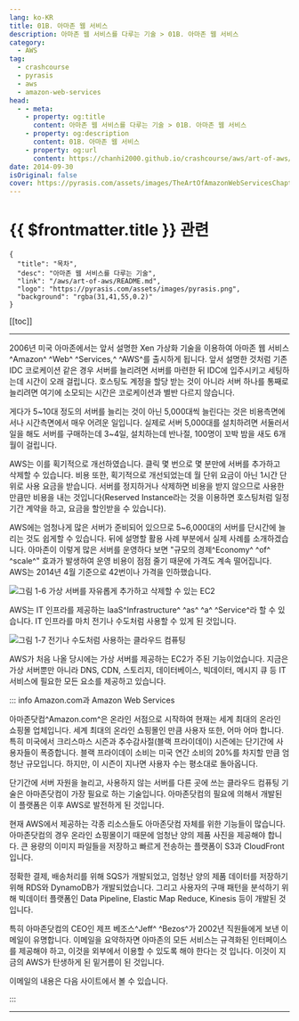 ```yaml
---
lang: ko-KR
title: 01B. 아마존 웹 서비스
description: 아마존 웹 서비스를 다루는 기술 > 01B. 아마존 웹 서비스
category:
  - AWS
tag: 
  - crashcourse
  - pyrasis
  - aws 
  - amazon-web-services
head:
  - - meta:
    - property: og:title
      content: 아마존 웹 서비스를 다루는 기술 > 01B. 아마존 웹 서비스
    - property: og:description
      content: 01B. 아마존 웹 서비스
    - property: og:url
      content: https://chanhi2000.github.io/crashcourse/aws/art-of-aws/01B.html
date: 2014-09-30
isOriginal: false
cover: https://pyrasis.com/assets/images/TheArtOfAmazonWebServicesChapter01/6.png
---
```



# {{ $frontmatter.title }} 관련

```component VPCard
{
  "title": "목차",
  "desc": "아마존 웹 서비스를 다루는 기술",
  "link": "/aws/art-of-aws/README.md",
  "logo": "https://pyrasis.com/assets/images/pyrasis.png",
  "background": "rgba(31,41,55,0.2)"
}
```

[[toc]]

---

<SiteInfo
  name="1장 - 2. 아마존 웹 서비스"
  desc="아마존 웹 서비스를 다루는 기술"
  url="https://pyrasis.com/book/TheArtOfAmazonWebServices/Chapter01/02"
  logo="https://pyrasis.com/assets/images/pyrasis.png"
  preview="https://pyrasis.com/assets/images/TheArtOfAmazonWebServicesChapter01/6.png"/>

2006년 미국 아마존에서는 앞서 설명한 Xen 가상화 기술을 이용하여 아마존 웹 서비스^Amazon^ ^Web^ ^Services,^ ^AWS^를 출시하게 됩니다. 앞서 설명한 것처럼 기존 IDC 코로케이션 같은 경우 서버를 늘리려면 서버를 마련한 뒤 IDC에 입주시키고 세팅하는데 시간이 오래 걸립니다. 호스팅도 계정을 할당 받는 것이 아니라 서버 하나를 통째로 늘리려면 여기에 소모되는 시간은 코로케이션과 별반 다르지 않습니다.

게다가 5~10대 정도의 서버를 늘리는 것이 아닌 5,000대씩 늘린다는 것은 비용측면에서나 시간측면에서 매우 어려운 일입니다. 실제로 서버 5,000대를 설치하려면 서둘러서 일을 해도 서버를 구매하는데 3~4일, 설치하는데 반나절, 100명이 꼬박 밤을 새도 6개월이 걸립니다.

AWS는 이를 획기적으로 개선하였습니다. 클릭 몇 번으로 몇 분만에 서버를 추가하고 삭제할 수 있습니다. 비용 또한, 획기적으로 개선되었는데 월 단위 요금이 아닌 1시간 단위로 사용 요금을 받습니다. 서버를 정지하거나 삭제하면 비용을 받지 않으므로 사용한 만큼만 비용을 내는 것입니다(Reserved Instance라는 것을 이용하면 호스팅처럼 일정 기간 계약을 하고, 요금을 할인받을 수 있습니다).

AWS에는 엄청나게 많은 서버가 준비되어 있으므로 5~6,000대의 서버를 단시간에 늘리는 것도 쉽게할 수 있습니다. 뒤에 설명할 활용 사례 부분에서 실제 사례를 소개하겠습니다.
아마존이 이렇게 많은 서버를 운영하다 보면 "규모의 경제^Economy^ ^of^ ^scale^" 효과가 발생하여 운영 비용이 점점 줄기 때문에 가격도 계속 떨어집니다. AWS는 2014년 4월 기준으로 42번이나 가격을 인하했습니다.

![그림 1-6 가상 서버를 자유롭게 추가하고 삭제할 수 있는 EC2](https://pyrasis.com/assets/images/TheArtOfAmazonWebServicesChapter01/6.png)

AWS는 IT 인프라를 제공하는 IaaS^Infrastructure^ ^as^ ^a^ ^Service^라 할 수 있습니다. IT 인프라를 마치 전기나 수도처럼 사용할 수 있게 된 것입니다.

![그림 1-7 전기나 수도처럼 사용하는 클라우드 컴퓨팅](https://pyrasis.com/assets/images/TheArtOfAmazonWebServicesChapter01/7.png)

AWS가 처음 나올 당시에는 가상 서버를 제공하는 EC2가 주된 기능이었습니다. 지금은 가상 서버뿐만 아니라 DNS, CDN, 스토리지, 데이터베이스, 빅데이터, 메시지 큐 등 IT 서비스에 필요한 모든 요소를 제공하고 있습니다.

::: info Amazon.com과 Amazon Web Services

아마존닷컴^Amazon.com^은 온라인 서점으로 시작하여 현재는 세계 최대의 온라인 쇼핑몰 업체입니다. 세계 최대의 온라인 쇼핑몰인 만큼 사용자 또한, 어마 어마 합니다. 특히 미국에서 크리스마스 시즌과 추수감사절(블랙 프라이데이) 시즌에는 단기간에 사용자들이 폭증합니다. 블랙 프라이데이 소비는 미국 연간 소비의 20%를 차지할 만큼 엄청난 규모입니다. 하지만, 이 시즌이 지나면 사용자 수는 평소대로 돌아옵니다.

단기간에 서버 자원을 늘리고, 사용하지 않는 서버를 다른 곳에 쓰는 클라우드 컴퓨팅 기술은 아마존닷컴이 가장 필요로 하는 기술입니다. 아마존닷컴의 필요에 의해서 개발된 이 플랫폼은 이후 AWS로 발전하게 된 것입니다.

현재 AWS에서 제공하는 각종 리소스들도 아마존닷컴 자체를 위한 기능들이 많습니다. 아마존닷컴의 경우 온라인 쇼핑몰이기 때문에 엄청난 양의 제품 사진을 제공해야 합니다. 큰 용량의 이미지 파일들을 저장하고 빠르게 전송하는 플랫폼이 S3과 CloudFront입니다.

정확한 결제, 배송처리를 위해 SQS가 개발되었고, 엄청난 양의 제품 데이터를 저장하기 위해 RDS와 DynamoDB가 개발되었습니다. 그리고 사용자의 구매 패턴을 분석하기 위해 빅데이터 플랫폼인 Data Pipeline, Elastic Map Reduce, Kinesis 등이 개발된 것입니다.

특히 아마존닷컴의 CEO인 제프 베조스^Jeff^ ^Bezos^가 2002년 직원들에게 보낸 이메일이 유명합니다. 이메일을 요약하자면 아마존의 모든 서비스는 규격화된 인터페이스를 제공해야 하고, 이것을 외부에서 이용할 수 있도록 해야 한다는 것 입니다. 이것이 지금의 AWS가 탄생하게 된 밑거름이 된 것입니다.

이메일의 내용은 다음 사이트에서 볼 수 있습니다.

<SiteInfo
  name="Jeff Bezos' Mandate: Amazon and Web Services | Jesús Gil Hernández"
  desc="In 2002, Jeff Bezos (CEO of Amazon), insisted that all Amazon services be built in..."
  url="https://jesusgilhernandez.com/2012/10/18/jeff-bezos-mandate-amazon-and-web-services/"
  logo="https://jesusgilhernandez.com/favicon.ico"
  preview="https://jesusgilhernandez.com/wp-content/uploads/2012/10/jeff-bezos.jpg"/>

:::

---

<TagLinks />